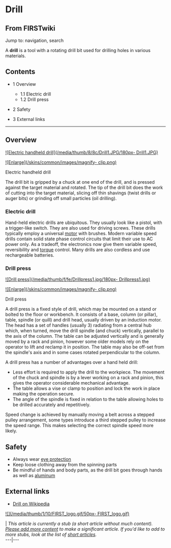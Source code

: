 # Drill

## From FIRSTwiki

Jump to: navigation, search

A **drill** is a tool with a rotating drill bit used for drilling holes in various materials.

## Contents

- 1 Overview

  - 1.1 Electric drill
  - 1.2 Drill press

- 2 Safety
- 3 External links

--------------------------------------------------------------------------------

## Overview

[![Electric handheld drill](/media/thumb/8/8c/Drill1.JPG/180px-
Drill1.JPG)](Image:Drill1.JPG "Electric handheld drill")

[![Enlarge](/skins/common/images/magnify-
clip.png)](Image:Drill1.JPG "Enlarge")

Electric handheld drill

The drill bit is gripped by a chuck at one end of the drill, and is pressed against the target material and rotated. The tip of the drill bit does the work of cutting into the target material, slicing off thin shavings (twist drills or auger bits) or grinding off small particles (oil drilling).

### Electric drill

Hand-held electric drills are ubiquitous. They usually look like a pistol, with a trigger-like switch. They are also used for driving screws. These drills typically employ a universal [motor](Motor "Motor") with brushes. Modern variable speed drills contain solid state phase control circuits that limit their use to AC power only. As a tradeoff, the electronics now give them variable speed, reversibility and [torque](Torque "Torque") control. Many drills are also cordless and use rechargeable batteries.

### Drill press

[![Drill press](/media/thumb/f/fe/Drillpress1.jpg/180px-
Drillpress1.jpg)](Image:Drillpress1.jpg "Drill press")

[![Enlarge](/skins/common/images/magnify-
clip.png)](Image:Drillpress1.jpg "Enlarge")

Drill press

A drill press is a fixed style of drill, which may be mounted on a stand or bolted to the floor or workbench. It consists of a base, column (or pillar), table, spindle (or quill) and drill head, usually driven by an induction motor. The head has a set of handles (usually 3) radiating from a central hub which, when turned, move the drill spindle (and chuck) vertically, parallel to the axis of the column. The table can be adjusted vertically and is generally moved by a rack and pinion, however some older models rely on the operator to lift and reclamp it in position. The table may also be off-set from the spindle's axis and in some cases rotated perpendicular to the column.

A drill press has a number of advantages over a hand held drill:

- Less effort is required to apply the drill to the workpiece. The movement of the chuck and spindle is by a lever working on a rack and pinion, this gives the operator considerable mechanical advantage.
- The table allows a vise or clamp to position and lock the work in place making the operation secure.
- The angle of the spindle is fixed in relation to the table allowing holes to be drilled accurately and repetitively.

Speed change is achieved by manually moving a belt across a stepped pulley arrangement, some types introduce a third stepped pulley to increase the speed range. This makes selecting the correct spindle speed more likely.

## Safety

- Always wear [eye protection](Eye_protection "Eye protection")
- Keep loose clothing away from the spinning parts
- Be mindful of hands and body parts, as the drill bit goes through hands as well as [aluminum](Aluminum "Aluminum")

## External links

- [Drill on Wikipedia](http://en.wikipedia.org/wiki/Drill "http://en.wikipedia.org/wiki/Drill")

[![](/media/thumb/1/10/FIRST_logo.gif/50px-
FIRST_logo.gif)](Image:FIRST_logo.gif)

| _This article is currently a stub (a short article without much content). [Please add more content](http://www.firstwiki.net/index.php?title=Drill&action=edit "http://www.firstwiki.net/index.php?title=Drill&action=edit") to make a significant article. If you'd like to add to more stubs, look at the list of [short articles](Special:Shortpages "Special:Shortpages")._<br>
---|---
